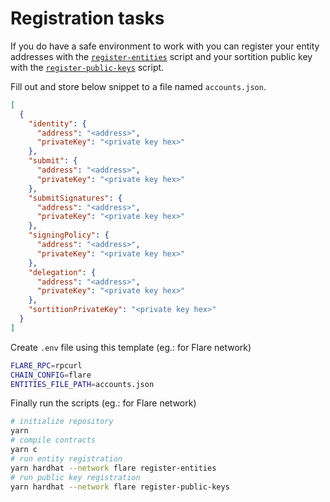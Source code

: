 # Registration tasks

If you do have a safe environment to work with you can register your entity
addresses with the
[`register-entities`](https://github.com/flare-foundation/flare-smart-contracts-v2/blob/main/deployment/tasks/register-entities.ts)
script and your sortition public key with the
[`register-public-keys`](https://github.com/flare-foundation/flare-smart-contracts-v2/blob/main/deployment/tasks/register-public-keys.ts)
script.

Fill out and store below snippet to a file named `accounts.json`.

```json
[
  {
    "identity": {
      "address": "<address>",
      "privateKey": "<private key hex>"
    },
    "submit": {
      "address": "<address>",
      "privateKey": "<private key hex>"
    },
    "submitSignatures": {
      "address": "<address>",
      "privateKey": "<private key hex>"
    },
    "signingPolicy": {
      "address": "<address>",
      "privateKey": "<private key hex>"
    },
    "delegation": {
      "address": "<address>",
      "privateKey": "<private key hex>"
    },
    "sortitionPrivateKey": "<private key hex>"
  }
]
```

Create `.env` file using this template (eg.: for Flare network)

```bash
FLARE_RPC=rpcurl
CHAIN_CONFIG=flare
ENTITIES_FILE_PATH=accounts.json
```

Finally run the scripts (eg.: for Flare network)

```bash
# initialize repository
yarn
# compile contracts
yarn c
# run entity registration
yarn hardhat --network flare register-entities
# run public key registration
yarn hardhat --network flare register-public-keys
```
